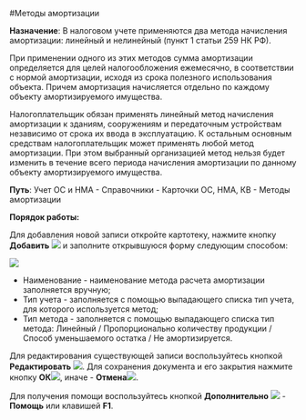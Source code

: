 ﻿#Методы амортизации 

**Назначение**: В налоговом учете применяются два метода начисления амортизации: линейный и нелинейный (пункт 1 статьи 259 НК РФ).


При применении одного из этих методов сумма амортизации определяется для целей налогообложения ежемесячно, в соответствии с нормой амортизации, исходя из срока полезного использования объекта. Причем амортизация начисляется отдельно по каждому объекту амортизируемого имущества.

Налогоплательщик обязан применять линейный метод начисления амортизации к зданиям, сооружениям и передаточным устройствам независимо от срока их ввода в эксплуатацию. К остальным основным средствам налогоплательщик может применять любой метод амортизации. При этом выбранный организацией метод нельзя будет изменить в течение всего периода начисления амортизации по данному объекту амортизируемого имущества.

**Путь**: Учет ОС и НМА - Справочники - Карточки ОС, НМА, КВ - Методы амортизации

**Порядок работы:**


Для добавления новой записи откройте картотеку, нажмите кнопку **Добавить**  ![](topic:Com.AddFiles.Buttons.Btn_Add.png) и заполните открывшуюся форму следующим способом:

![](topic:.AddFiles.Screenshot_11739.jpg)

* Наименование - наименование метода расчета амортизации заполняется вручную;
* Тип учета - заполняется с помощью выпадающего списка тип учета, для которого используется метод;
* Тип метода - заполняется с помощью выпадающего списка тип метода: Линейный / Пропорционально количеству продукции / Способ уменьшаемого остатка / Не амортизируется.

Для редактирования существующей записи воспользуйтесь кнопкой **Редактировать**  ![](topic:Com.AddFiles.Buttons.Btn_Edit.png).
Для сохранения документа и его закрытия нажмите кнопку **ОК**![](topic:Com.AddFiles.Buttons.Btn_Post.png), иначе  -  **Отмена**![](topic:Com.AddFiles.Buttons.BtnCloseCancel.png).


Для получения помощи воспользуйтесь кнопкой **Дополнительно** ![](topic:Com.AddFiles.Buttons.Btn_OK.png) - **Помощь** или клавишей **F1**.